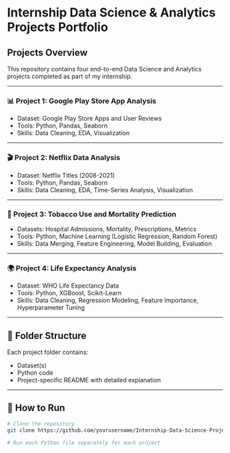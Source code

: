 # Internship Data Science & Analytics Projects Portfolio

## Projects Overview
This repository contains four end-to-end Data Science and Analytics projects completed as part of my internship.

---

### 📊 Project 1: Google Play Store App Analysis
- Dataset: Google Play Store Apps and User Reviews
- Tools: Python, Pandas, Seaborn
- Skills: Data Cleaning, EDA, Visualization

---

### 🎬 Project 2: Netflix Data Analysis
- Dataset: Netflix Titles (2008-2021)
- Tools: Python, Pandas, Seaborn
- Skills: Data Cleaning, EDA, Time-Series Analysis, Visualization

---

### 🚬 Project 3: Tobacco Use and Mortality Prediction
- Datasets: Hospital Admissions, Mortality, Prescriptions, Metrics
- Tools: Python, Machine Learning (Logistic Regression, Random Forest)
- Skills: Data Merging, Feature Engineering, Model Building, Evaluation

---

### 🌍 Project 4: Life Expectancy Analysis
- Dataset: WHO Life Expectancy Data
- Tools: Python, XGBoost, Scikit-Learn
- Skills: Data Cleaning, Regression Modeling, Feature Importance, Hyperparameter Tuning

---

## 📂 Folder Structure
Each project folder contains:
- Dataset(s)
- Python code
- Project-specific README with detailed explanation

---

## 🚀 How to Run
```bash
# Clone the repository
git clone https://github.com/yourusername/Internship-Data-Science-Projects.git

# Run each Python file separately for each project
